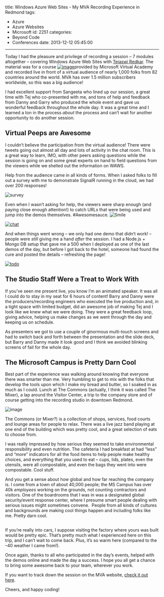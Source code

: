 title: Windows Azure Web Sites - My MVA Recording Experience in Redmond
tags:
  - Azure
  - Azure Websites
  - Microsoft
id: 2251
categories:
  - Beyond Code
  - Conferences
date: 2013-12-12 05:45:00
---

Today I had the pleasure and privilege of recording a session – 7 modules altogether – covering Windows Azure Web Sites with [Tejaswi Redkar](http://www.twitter.com/tejaswiredkar). The material was for a course [![image](https://jcblogimages.blob.core.windows.net/img/2013/12/image.png)](http://www.microsoftvirtualacademy.com/liveevents/windows-azure-web-sites-deep-dive-jump-start#?fbid=iakxSr9rHuj&amp;prid=ca_mvpjc&amp;mtag=MVP4038205)provided by Microsoft Virtual Academy and recorded live in front of a virtual audience of nearly 1,000 folks from 82 countries around the world. MVA has over 1.5 million subscribers worldwide, so this was a big audience!

I had excellent support from Sangeeta who lined up our session, a great time with Tej who co-presented with me, and tons of help and feedback from Danny and Garry who produced the whole event and gave us wonderful feedback throughout the whole day. It was a great time and I learned a ton in the process _about_ the process and can’t wait for another opportunity to do another session.

## Virtual Peeps are Awesome

I couldn’t believe the participation from the virtual audience! There were tweets going out almost all day and lots of activity in the chat room. This is a great way to learn, IMO, with other peers asking questions while the session is going on and some great experts on hand to field questions from the viewers while we shelled out the information on WAWS.

Help from the audience came in all kinds of forms. When I asked folks to fill out a survey with me to demonstrate SignalR running in the cloud, we had over 200 responses!

![survey](https://jcblogimages.blob.core.windows.net/img/2013/12/survey.png "survey")

Even when I wasn’t asking for help, the viewers were sharp enough (and paying close enough attention!) to catch URLs that were being used and jump into the demos themselves. #Awesomesauce. ![Smile](https://jcblogimages.blob.core.windows.net/img/2013/12/wlEmoticon-smile.png)

[![chat](https://jcblogimages.blob.core.windows.net/img/2013/12/chat_thumb.png "chat")](https://jcblogimages.blob.core.windows.net/img/2013/12/chat.png)

And when things went wrong – we only had one demo that didn’t work! – people were _still_ giving me a hand _after_ the session. I had a Node.js + Mongo DB setup that gave me a 500 when I deployed as one of the last demos of the day, but before I got back to the hotel, someone had found the cure and posted the details – refreshing the page! 

[![todo](https://jcblogimages.blob.core.windows.net/img/2013/12/todo_thumb.png "todo")](https://jcblogimages.blob.core.windows.net/img/2013/12/todo.png)

## The Studio Staff Were a Treat to Work With

If you’ve seen me present live, you know I’m an animated speaker. It was all I could do to stay in my seat for 6 hours of content! Barry and Danny were the producers/recording engineers who executed the live production and, in a tight space with limited budget, did an awesome job of making Tej and I look like we knew what we were doing. They were a great feedback loop, giving advice, helping us make changes as we went through the day and keeping us on schedule.

As presenters we got to use a couple of ginormous multi-touch screens and had to switch back and forth between the presentation and the slide deck, but Barry and Danny made it look good and I think we avoided blinking screens of fail for the whole day.

## The Microsoft Campus is Pretty Darn Cool

Best part of the experience was walking around knowing that everyone there was smarter than me. Very humbling to get to mix with the folks that develop the tools upon which I make my bread and butter, so I soaked in as much as I could. Lunch at The Commons (actually, I think it was called The Mixer), a lap around the Visitor Center, a trip to the company store and of course getting into the recording studio in downtown Redmond.

![image](https://jcblogimages.blob.core.windows.net/img/2013/12/image1.png "image")

The Commons (or Mixer?) is a collection of shops, services, food courts and lounge areas for people to relax. There was a live jazz band playing at one end of the building which was pretty cool, and a great selection of eats to choose from.

I was really impressed by how serious they seemed to take environmental responsibility and even nutrition. The cafeteria I had breakfast at had “less” and “more” indicators for all the food items to help people make healthy choices, and everything that you used to eat – cups, lids, plates, even the utensils, were all compostable, and even the bags they went into were compostable. Cool stuff.&nbsp; 

And you get a sense about how global and how far reaching the company is. I come from a town of about 40,000 people; the MS Campus has over 40k _employees_ working on the grounds, not counting contractors and visitors. One of the boardrooms that I was in was a designated global security/event response center, where I presume smart people dealing with serious issues might sometimes convene.&nbsp; People from all kinds of cultures and backgrounds are making cool things happen and including folks like me. Pretty darn cool.

## 

If you’re really into cars, I suppose visiting the factory where yours was built would be pretty epic. That’s pretty much what I experienced here on this trip, and I can’t wait to come back. Plus, it’s so warm here (compared to the –40 weather I came from!).

Once again, thanks to all who participated in the day’s events, helped with the demos online and made the day a success. I hope you all get a chance to bring some awesome back to your team, wherever you work.

If you want to track down the session on the MVA website, [check it out here](http://www.microsoftvirtualacademy.com/liveevents/windows-azure-web-sites-deep-dive-jump-start#?fbid=iakxSr9rHuj&amp;prid=ca_mvpjc&amp;mtag=MVP4038205).

Cheers, and happy coding!